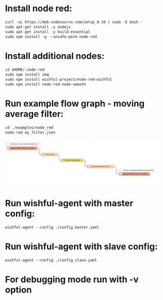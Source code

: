 # Install node red:

    curl -sL https://deb.nodesource.com/setup_0.10 | sudo -E bash -
    sudo apt-get install -y nodejs
    sudo apt-get install -y build-essential
    sudo npm install -g --unsafe-perm node-red

# Install additional nodes:

    cd $HOME/.node-red
    sudo npm install zmq
    sudo npm install wishful-project/node-red-wishful
    sudo npm install node-red-node-smooth

# Run example flow graph - moving average filter:

    cd ./examples/node_red
    node-red my_filter.json

![my_filter](./my_filter.png)

# Run wishful-agent with master config:

    wishful-agent --config ./config_master.yaml

# Run wishful-agent with slave config:

    wishful-agent --config ./config_slave.yaml

# For debugging mode run with -v option


